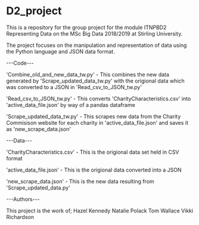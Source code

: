 # D2_project

This is a repository for the group project for the module ITNPBD2 Representing Data on the MSc Big Data 2018/2019 at Stirling University.

The project focuses on the manipulation and representation of data using the Python language and JSON data format.

---Code---

'Combine_old_and_new_data_tw.py' - This combines the new data generated by 'Scrape_updated_data_tw.py' with the origional data which was converted to a JSON in 'Read_csv_to_JSON_tw.py'

'Read_csv_to_JSON_tw.py' - This converts 'CharityCharacteristics.csv' into 'active_data_file.json' by way of a pandas dataframe

'Scrape_updated_data_tw.py' - This scrapes new data from the Charity Commisison website for each charity in 'active_data_file.json' and saves it as 'new_scrape_data.json'

---Data---

'CharityCharacteristics.csv' - This is the origional data set held in CSV format

'active_data_file.json' - This is the origional data converted into a JSON

'new_scrape_data.json' - This is the new data resulting from 'Scrape_updated_data.py'


---Authors---

This project is the work of;
Hazel Kennedy
Natalie Polack
Tom Wallace
Vikki Richardson
